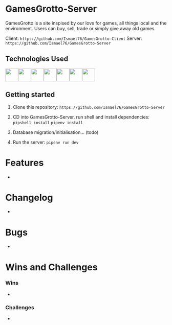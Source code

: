 # GamesGrotto-Server

GamesGrotto is a site inspised by our love for games, all things local and the environment. Users can buy, sell, trade or simply give away old games.

Client: ```https://github.com/Ismael76/GamesGrotto-Client```
Server: ```https://github.com/Ismael76/GamesGrotto-Server```

## Technologies Used
<img src="https://cdn.jsdelivr.net/gh/devicons/devicon/icons/python/python-original.svg" height=40/><img src="https://cdn.jsdelivr.net/gh/devicons/devicon/icons/flask/flask-original.svg" height=40/><img src="https://cdn.jsdelivr.net/gh/devicons/devicon/icons/sqlalchemy/sqlalchemy-original.svg" height=40/><img  src="https://cdn.jsdelivr.net/gh/devicons/devicon/icons/javascript/javascript-original.svg"  height=40/><img src="https://cdn.jsdelivr.net/gh/devicons/devicon/icons/react/react-original.svg" height=40/><img  src="https://cdn.jsdelivr.net/gh/devicons/devicon/icons/css3/css3-original.svg"  height=40/><img  src="https://cdn.jsdelivr.net/gh/devicons/devicon/icons/html5/html5-original.svg"  height=40/>

## Getting started

1. Clone this repository:
    ```https://github.com/Ismael76/GamesGrotto-Server```

2. CD into GamesGrotto-Server, run shell and install dependencies:
    ```pipshell install```
    ```pipenv install```

3. Database migration/initialisation... (todo)

4. Run the server:
    ```pipenv run dev```


# Features
-

# Changelog
-

# Bugs
-

# Wins and Challenges
### Wins
-

### Challenges
-
